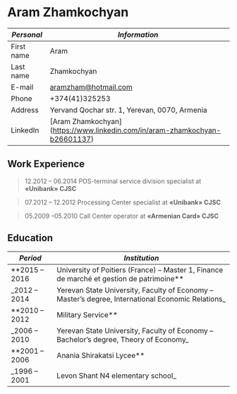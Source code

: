 # Aram Zhamkochyan

_Personal_ | _Information_
-----------|------------
First name | Aram
Last name| Zhamkochyan
E-mail| aramzham@hotmail.com
Phone | +374(41)325253
Address | Yervand Qochar str. 1, Yerevan, 0070, Armenia
LinkedIn | [Aram Zhamkochyan] (https://www.linkedin.com/in/aram-zhamkochyan-b26601137)

## Work Experience
> 12.2012 – 06.2014    POS-terminal service division specialist at **«Unibank» CJSC**

> 07.2012 – 12.2012    Processing Center specialist at **«Unibank» CJSC**

> 05.2009 –05.2010     Call Center operator at **«Armenian Card» CJSC** 

## Education

_Period_ | _Institution_
---------|---------------
**2015 – 2016|University of Poitiers (France) – Master 1, Finance de marché et gestion de patrimoine**
_2012 – 2014|Yerevan State University, Faculty of Economy – Master’s degree, International Economic Relations_
**2010 – 2012|Military Service**
_2006 – 2010|Yerevan State University, Faculty of Economy – Bachelor’s degree, Theory of Economy_
**2001 – 2006|Anania Shirakatsi Lycee**
_1996 – 2001|Levon Shant N4 elementary school_
